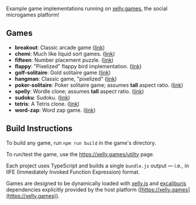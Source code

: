 Example game implementations running on [xelly.games](https://xelly.games),
the social microgames platform!

## Games

- **breakout**: Classic arcade game ([link](https://xelly.games/game/2043d642-a556-480e-be5a-8541f8fc147a))
- **chemi**: Much like liquid sort games. ([link](https://xelly.games/game/b7eba4db-dc4b-4cfe-8420-3e42e494e520))
- **fifteen**: Number placement puzzle. ([link](https://xelly.games/game/41e8374d-09df-4723-a39f-3bbb8df02d21))
- **flappy**: "Pixelized" flappy bird implementation. ([link](https://xelly.games/game/7c7744cd-a302-42de-9d8e-5eade3a8b723))
- **golf-solitaire**: Gold solitaire game ([link](https://xelly.games/game/7ade9820-f62d-484c-88e1-9af03130aead))
- **hangman**: Classic game, "pixelized" ([link](https://xelly.games/game/d9ccdebd-8e22-43b7-bc2d-9713d495a55b))
- **poker-solitaire**: Poker solitaire game; assumes **tall** aspect ratio. ([link](https://xelly.games/game/44b5a6d0-8330-49b7-905f-4465134674b4))
- **spelly**: Wordle clone; assumes **tall** aspect ratio. ([link](https://xelly.games/game/f10afc35-8ebb-4bd6-8e08-f0dccdda1355))
- **sudoku**: Sudoku. ([link](https://xelly.games/game/bc9738f3-274f-460d-9fac-0769524f1a55))
- **tetris**: A Tetris clone. ([link](https://xelly.games/game/8c670b68-b5b0-485f-80e3-b6ee3c6ffd43))
- **word-zap**: Word zap game. ([link](https://xelly.games/game/9d040148-0517-4066-92b8-0061ea5363b4))

## Build Instructions

To build any game, run `npm run build` in the game's directory.

To run/test the game, use the https://xelly.games/utilty page.

Each project uses TypeScript and builds a single `bundle.js` output &mdash;
i.e., in IIFE (Immediately Invoked Function Expression) format.

Games are designed to be dynamically loaded with
[xelly.js](https://github.com/xelly-games/xelly.js)
and [excaliburjs](https://excaliburjs.com/)
dependencies explicitly provided by the host platform 
([https://xelly.games](https://xelly.games)).
